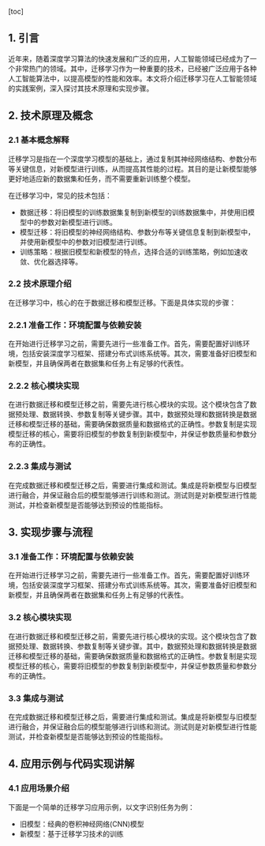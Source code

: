 
[toc]                    
                
                
## 1. 引言

近年来，随着深度学习算法的快速发展和广泛的应用，人工智能领域已经成为了一个非常热门的领域。其中，迁移学习作为一种重要的技术，已经被广泛应用于各种人工智能算法中，以提高模型的性能和效率。本文将介绍迁移学习在人工智能领域的实践案例，深入探讨其技术原理和实现步骤。

## 2. 技术原理及概念

### 2.1 基本概念解释

迁移学习是指在一个深度学习模型的基础上，通过复制其神经网络结构、参数分布等关键信息，对新模型进行训练，从而提高其性能的过程。其目的是让新模型能够更好地适应新的数据集和任务，而不需要重新训练整个模型。

在迁移学习中，常见的技术包括：

- 数据迁移：将旧模型的训练数据集复制到新模型的训练数据集中，并使用旧模型中的参数对新模型进行训练。
- 模型迁移：将旧模型的神经网络结构、参数分布等关键信息复制到新模型中，并使用新模型中的参数对旧模型进行训练。
- 训练策略：根据旧模型和新模型的特点，选择合适的训练策略，例如加速收敛、优化器选择等。

### 2.2 技术原理介绍

在迁移学习中，核心的在于数据迁移和模型迁移。下面是具体实现的步骤：

### 2.2.1 准备工作：环境配置与依赖安装

在开始进行迁移学习之前，需要先进行一些准备工作。首先，需要配置好训练环境，包括安装深度学习框架、搭建分布式训练系统等。其次，需要准备好旧模型和新模型，并且确保两者在数据集和任务上有足够的代表性。

### 2.2.2 核心模块实现

在进行数据迁移和模型迁移之前，需要先进行核心模块的实现。这个模块包含了数据预处理、数据转换、参数复制等关键步骤。其中，数据预处理和数据转换是数据迁移和模型迁移的基础，需要确保数据质量和数据格式的正确性。参数复制是实现模型迁移的核心，需要将旧模型的参数复制到新模型中，并保证参数质量和参数分布的正确性。

### 2.2.3 集成与测试

在完成数据迁移和模型迁移之后，需要进行集成和测试。集成是将新模型与旧模型进行融合，并保证融合后的模型能够进行训练和测试。测试则是对新模型进行性能测试，并检查新模型是否能够达到预设的性能指标。

## 3. 实现步骤与流程

### 3.1 准备工作：环境配置与依赖安装

在开始进行迁移学习之前，需要先进行一些准备工作。首先，需要配置好训练环境，包括安装深度学习框架、搭建分布式训练系统等。其次，需要准备好旧模型和新模型，并且确保两者在数据集和任务上有足够的代表性。

### 3.2 核心模块实现

在进行数据迁移和模型迁移之前，需要先进行核心模块的实现。这个模块包含了数据预处理、数据转换、参数复制等关键步骤。其中，数据预处理和数据转换是数据迁移和模型迁移的基础，需要确保数据质量和数据格式的正确性。参数复制是实现模型迁移的核心，需要将旧模型的参数复制到新模型中，并保证参数质量和参数分布的正确性。

### 3.3 集成与测试

在完成数据迁移和模型迁移之后，需要进行集成和测试。集成是将新模型与旧模型进行融合，并保证融合后的模型能够进行训练和测试。测试则是对新模型进行性能测试，并检查新模型是否能够达到预设的性能指标。

## 4. 应用示例与代码实现讲解

### 4.1 应用场景介绍

下面是一个简单的迁移学习应用示例，以文字识别任务为例：

- 旧模型：经典的卷积神经网络(CNN)模型
- 新模型：基于迁移学习技术的训练

